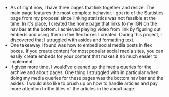 - As of right now, I have three pages that link together and resize. The main page features the most complete behavior. I got rid of the Statistics page from my proposal since linking statistics was not feasible at the time. In it's place, I created the home page that links to my IGN on the nav bar at the bottom. I achieved playing video from link by figuring out embeds and using them in the flex boxes I created. During this project, I discovered that I struggled with asides and formatting text.
- One takeaway I found was how to embed social media posts in flex boxes. If you create content for most popular social media sites, you can easily create embeds for your content that makes it so much easier to implement.
- If given more time, I would've cleaned up the media queries for the archive and about pages. One thing I struggled with in particular when doing my media queries for these pages was the bottom nav bar and the asides. I would also like to brush up on how to handle articles and pay more attention to the titles of the articles in the about page.
